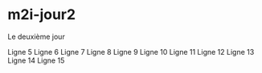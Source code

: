 # m2i-jour2

Le deuxième jour

Ligne 5 
Ligne 6 
Ligne 7 
Ligne 8 
Ligne 9 
Ligne 10 
Ligne 11 
Ligne 12 
Ligne 13
Ligne 14 
Ligne 15
  